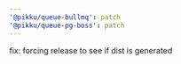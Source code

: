 ```yaml
---
'@pikku/queue-bullmq': patch
'@pikku/queue-pg-boss': patch
---
```


fix: forcing release to see if dist is generated
